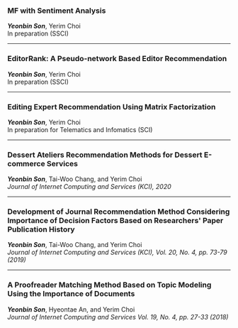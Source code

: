 ### MF with Sentiment Analysis
***Yeonbin Son***, Yerim Choi  
In preparation (SSCI)

***

### EditorRank: A Pseudo-network Based Editor Recommendation
***Yeonbin Son***, Yerim Choi  
In preparation (SSCI)

***

### Editing Expert Recommendation Using Matrix Factorization
***Yeonbin Son***, Yerim Choi  
In preparation for Telematics and Infomatics (SCI)

***

### Dessert Ateliers Recommendation Methods for Dessert E-commerce Services
***Yeonbin Son***, Tai-Woo Chang, and Yerim Choi  
_Journal of Internet Computing and Services (KCI), 2020_

***

### Development of Journal Recommendation Method Considering Importance of Decision Factors Based on Researchers' Paper Publication History  
***Yeonbin Son***, Tai-Woo Chang, and Yerim Choi  
_Journal of Internet Computing and Services (KCI), Vol. 20, No. 4, pp. 73-79 (2019)_

***

### A Proofreader Matching Method Based on Topic Modeling Using the Importance of Documents  
***Yeonbin Son***, Hyeontae An, and Yerim Choi  
_Journal of Internet Computing and Services Vol. 19, No. 4, pp. 27-33 (2018)_
